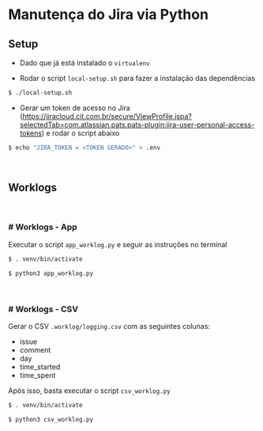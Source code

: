 # Manutença do Jira via Python

## Setup

-   Dado que já está instalado o `virtualenv`

-   Rodar o script `local-setup.sh` para fazer a instalação das dependências

```bash
$ ./local-setup.sh
```

-   Gerar um token de acesso no Jira (https://jiracloud.cit.com.br/secure/ViewProfile.jspa?selectedTab=com.atlassian.pats.pats-plugin:jira-user-personal-access-tokens) e rodar o script abaixo

```bash
$ echo "JIRA_TOKEN = <TOKEN GERADO>" > .env
```

<br />

## Worklogs

<br />

### # Worklogs - App

Executar o script `app_worklog.py` e seguir as instruções no terminal

```bash
$ . venv/bin/activate

$ python3 app_worklog.py
```

<br />

### # Worklogs - CSV

Gerar o CSV `.worklog/logging.csv` com as seguintes colunas:

-   issue
-   comment
-   day
-   time_started
-   time_spent

Após isso, basta executar o script `csv_worklog.py`

```bash
$ . venv/bin/activate

$ python3 csv_worklog.py
```
